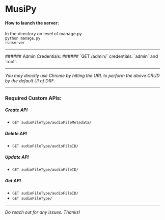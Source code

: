 # MusiPy

#### How to launch the server:
In the directory on level of manage.py<br>
<code>python manage.py runserver</code>

<hr>
###### Admin Credentials:
###### `GET /admin/` credentials: `admin` and `root`. 
<hr>

<i>You may directly use Chrome by hitting  the URL to perform the above CRUD by the default UI of DRF.</i>

<hr>

### Required Custom APIs:

##### Create API
- `GET audioFileType/audioFileMetadata/`

##### Delete API
- `GET audioFileType/audioFileID/`

##### Update API
- `GET audioFileType/audioFileID/`

##### Get API
- `GET audioFileType/audioFileID/`
- `GET audioFileType/`

<hr>
<i>Do reach out for any issues. Thanks!</i>
